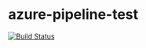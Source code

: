 # azure-pipeline-test

[![Build Status](https://dev.azure.com/lukehowsam/testing/_build/latest?definitionId=1&branchName=master)](https://dev.azure.com/lukehowsam/testing/_apis/build/status/luke-h1.azure-pipeline-test?branchName=master)


